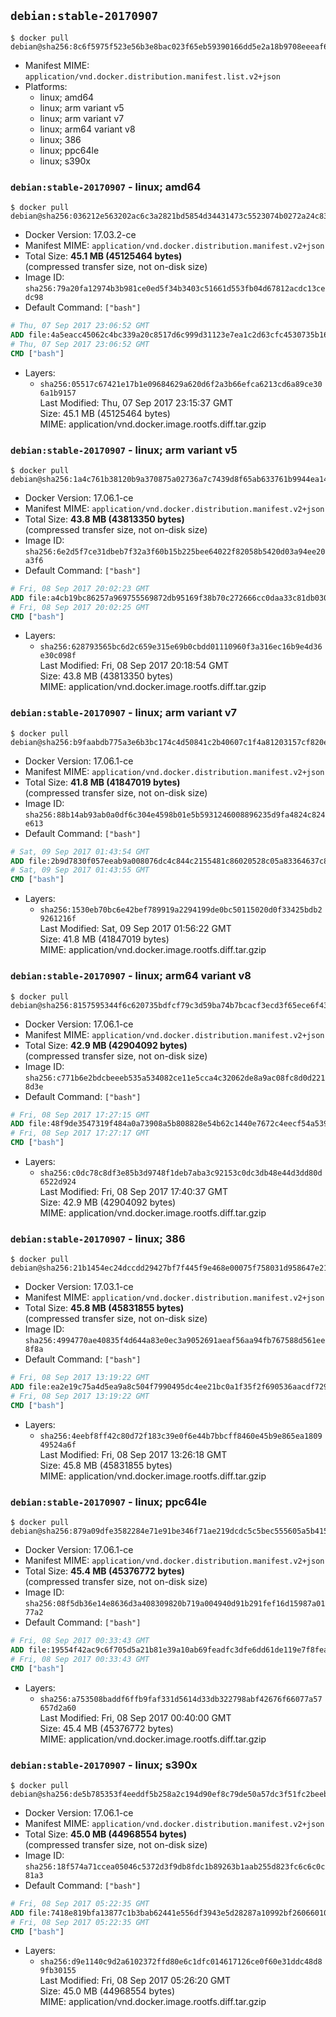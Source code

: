 ## `debian:stable-20170907`

```console
$ docker pull debian@sha256:8c6f5975f523e56b3e8bac023f65eb59390166dd5e2a18b9708eeeaf6a0f68c8
```

-	Manifest MIME: `application/vnd.docker.distribution.manifest.list.v2+json`
-	Platforms:
	-	linux; amd64
	-	linux; arm variant v5
	-	linux; arm variant v7
	-	linux; arm64 variant v8
	-	linux; 386
	-	linux; ppc64le
	-	linux; s390x

### `debian:stable-20170907` - linux; amd64

```console
$ docker pull debian@sha256:036212e563202ac6c3a2821bd5854d34431473c5523074b0272a24c8368ecfca
```

-	Docker Version: 17.03.2-ce
-	Manifest MIME: `application/vnd.docker.distribution.manifest.v2+json`
-	Total Size: **45.1 MB (45125464 bytes)**  
	(compressed transfer size, not on-disk size)
-	Image ID: `sha256:79a20fa12974b3b981ce0ed5f34b3403c51661d553fb04d67812acdc13cedc98`
-	Default Command: `["bash"]`

```dockerfile
# Thu, 07 Sep 2017 23:06:52 GMT
ADD file:4a5eacc45062c4bc339a20c8517d6c999d31123e7ea1c2d63cfc4530735b1695 in / 
# Thu, 07 Sep 2017 23:06:52 GMT
CMD ["bash"]
```

-	Layers:
	-	`sha256:05517c67421e17b1e09684629a620d6f2a3b66efca6213cd6a89ce306a1b9157`  
		Last Modified: Thu, 07 Sep 2017 23:15:37 GMT  
		Size: 45.1 MB (45125464 bytes)  
		MIME: application/vnd.docker.image.rootfs.diff.tar.gzip

### `debian:stable-20170907` - linux; arm variant v5

```console
$ docker pull debian@sha256:1a4c761b38120b9a370875a02736a7c7439d8f65ab633761b9944ea141eb0fb6
```

-	Docker Version: 17.06.1-ce
-	Manifest MIME: `application/vnd.docker.distribution.manifest.v2+json`
-	Total Size: **43.8 MB (43813350 bytes)**  
	(compressed transfer size, not on-disk size)
-	Image ID: `sha256:6e2d5f7ce31dbeb7f32a3f60b15b225bee64022f82058b5420d03a94ee20a3f6`
-	Default Command: `["bash"]`

```dockerfile
# Fri, 08 Sep 2017 20:02:23 GMT
ADD file:a4cb19bc86257a969755569872db95169f38b70c272666cc0daa33c81db03031 in / 
# Fri, 08 Sep 2017 20:02:25 GMT
CMD ["bash"]
```

-	Layers:
	-	`sha256:628793565bc6d2c659e315e69b0cbdd01110960f3a316ec16b9e4d36e30c098f`  
		Last Modified: Fri, 08 Sep 2017 20:18:54 GMT  
		Size: 43.8 MB (43813350 bytes)  
		MIME: application/vnd.docker.image.rootfs.diff.tar.gzip

### `debian:stable-20170907` - linux; arm variant v7

```console
$ docker pull debian@sha256:b9faabdb775a3e6b3bc174c4d50841c2b40607c1f4a81203157cf820e1e7ee64
```

-	Docker Version: 17.06.1-ce
-	Manifest MIME: `application/vnd.docker.distribution.manifest.v2+json`
-	Total Size: **41.8 MB (41847019 bytes)**  
	(compressed transfer size, not on-disk size)
-	Image ID: `sha256:88b14ab93ab0a0df6c304e4598b01e5b5931246008896235d9fa4824c824e613`
-	Default Command: `["bash"]`

```dockerfile
# Sat, 09 Sep 2017 01:43:54 GMT
ADD file:2b9d7830f057eeab9a008076dc4c844c2155481c86020528c05a83364637c81d in / 
# Sat, 09 Sep 2017 01:43:55 GMT
CMD ["bash"]
```

-	Layers:
	-	`sha256:1530eb70bc6e42bef789919a2294199de0bc50115020d0f33425bdb29261216f`  
		Last Modified: Sat, 09 Sep 2017 01:56:22 GMT  
		Size: 41.8 MB (41847019 bytes)  
		MIME: application/vnd.docker.image.rootfs.diff.tar.gzip

### `debian:stable-20170907` - linux; arm64 variant v8

```console
$ docker pull debian@sha256:8157595344f6c620735bdfcf79c3d59ba74b7bcacf3ecd3f65ece6f43e4caf79
```

-	Docker Version: 17.06.1-ce
-	Manifest MIME: `application/vnd.docker.distribution.manifest.v2+json`
-	Total Size: **42.9 MB (42904092 bytes)**  
	(compressed transfer size, not on-disk size)
-	Image ID: `sha256:c771b6e2bdcbeeeb535a534082ce11e5cca4c32062de8a9ac08fc8d0d2218d3e`
-	Default Command: `["bash"]`

```dockerfile
# Fri, 08 Sep 2017 17:27:15 GMT
ADD file:48f9de3547319f484a0a73908a5b808828e54b62c1440e7672c4eecf54a539d7 in / 
# Fri, 08 Sep 2017 17:27:17 GMT
CMD ["bash"]
```

-	Layers:
	-	`sha256:c0dc78c8df3e85b3d9748f1deb7aba3c92153c0dc3db48e44d3dd80d6522d924`  
		Last Modified: Fri, 08 Sep 2017 17:40:37 GMT  
		Size: 42.9 MB (42904092 bytes)  
		MIME: application/vnd.docker.image.rootfs.diff.tar.gzip

### `debian:stable-20170907` - linux; 386

```console
$ docker pull debian@sha256:21b1454ec24dccdd29427bf7f445f9e468e00075f758031d958647e21d5008de
```

-	Docker Version: 17.03.1-ce
-	Manifest MIME: `application/vnd.docker.distribution.manifest.v2+json`
-	Total Size: **45.8 MB (45831855 bytes)**  
	(compressed transfer size, not on-disk size)
-	Image ID: `sha256:4994770ae40835f4d644a83e0ec3a9052691aeaf56aa94fb767588d561ee8f8a`
-	Default Command: `["bash"]`

```dockerfile
# Fri, 08 Sep 2017 13:19:22 GMT
ADD file:ea2e19c75a4d5ea9a8c504f7990495dc4ee21bc0a1f35f2f690536aacdf729fe in / 
# Fri, 08 Sep 2017 13:19:22 GMT
CMD ["bash"]
```

-	Layers:
	-	`sha256:4eebf8ff42c80d72f183c39e0f6e44b7bbcff8460e45b9e865ea180949524a6f`  
		Last Modified: Fri, 08 Sep 2017 13:26:18 GMT  
		Size: 45.8 MB (45831855 bytes)  
		MIME: application/vnd.docker.image.rootfs.diff.tar.gzip

### `debian:stable-20170907` - linux; ppc64le

```console
$ docker pull debian@sha256:879a09dfe3582284e71e91be346f71ae219dcdc5c5bec555605a5b4158bff7f7
```

-	Docker Version: 17.06.1-ce
-	Manifest MIME: `application/vnd.docker.distribution.manifest.v2+json`
-	Total Size: **45.4 MB (45376772 bytes)**  
	(compressed transfer size, not on-disk size)
-	Image ID: `sha256:08f5db36e14e8636d3a408309820b719a004940d91b291fef16d15987a0177a2`
-	Default Command: `["bash"]`

```dockerfile
# Fri, 08 Sep 2017 00:33:43 GMT
ADD file:19554f42ac9c6f705d5a21b81e39a10ab69feadfc3dfe6dd61de119e7f8fea54 in / 
# Fri, 08 Sep 2017 00:33:43 GMT
CMD ["bash"]
```

-	Layers:
	-	`sha256:a753508baddf6ffb9faf331d5614d33db322798abf42676f66077a57657d2a60`  
		Last Modified: Fri, 08 Sep 2017 00:40:00 GMT  
		Size: 45.4 MB (45376772 bytes)  
		MIME: application/vnd.docker.image.rootfs.diff.tar.gzip

### `debian:stable-20170907` - linux; s390x

```console
$ docker pull debian@sha256:de5b785353f4eeddf5b258a2c194d90ef8c79de50a57dc3f51fc2beeb122f0c2
```

-	Docker Version: 17.06.1-ce
-	Manifest MIME: `application/vnd.docker.distribution.manifest.v2+json`
-	Total Size: **45.0 MB (44968554 bytes)**  
	(compressed transfer size, not on-disk size)
-	Image ID: `sha256:18f574a71ccea05046c5372d3f9db8fdc1b89263b1aab255d823fc6c6c0c81a3`
-	Default Command: `["bash"]`

```dockerfile
# Fri, 08 Sep 2017 05:22:35 GMT
ADD file:7418e819bfa13877c1b3bab62441e556df3943e5d28287a10992bf2606601099 in / 
# Fri, 08 Sep 2017 05:22:35 GMT
CMD ["bash"]
```

-	Layers:
	-	`sha256:d9e1140c9d2a6102372ffd80e6c1dfc014617126ce0f60e31ddc48d89fb30155`  
		Last Modified: Fri, 08 Sep 2017 05:26:20 GMT  
		Size: 45.0 MB (44968554 bytes)  
		MIME: application/vnd.docker.image.rootfs.diff.tar.gzip
